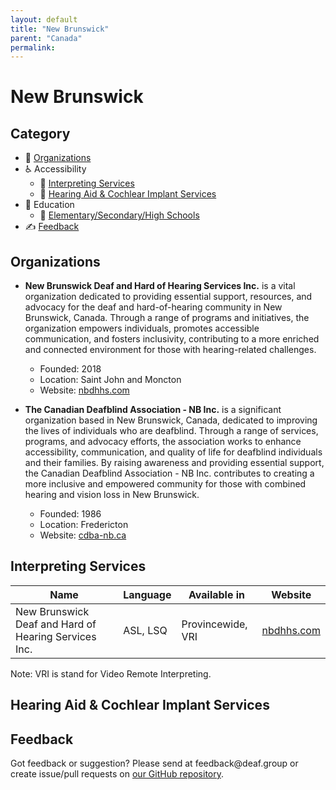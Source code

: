 ```yaml
---
layout: default
title: "New Brunswick"
parent: "Canada"
permalink:
---
```

# New Brunswick
## Category
- 🏢 [Organizations](#organizations)
- ♿ Accessibility
  - 💬 [Interpreting Services](#interpreting-services)
  - 🦻 [Hearing Aid & Cochlear Implant Services](#hearing-aid-&-cochlear-impant-services)
- 📖 Education
    - 🏫 [Elementary/Secondary/High Schools](#elementarysecondaryhigh-schools)
- ✍️ [Feedback](#feedback)

## Organizations

- **New Brunswick Deaf and Hard of Hearing Services Inc.** is a vital organization dedicated to providing essential support, resources, and advocacy for the deaf and hard-of-hearing community in New Brunswick, Canada. Through a range of programs and initiatives, the organization empowers individuals, promotes accessible communication, and fosters inclusivity, contributing to a more enriched and connected environment for those with hearing-related challenges.   
  - Founded: 2018
  - Location: Saint John and Moncton
  - Website: [nbdhhs.com](http://nbdhhs.com/)

- **The Canadian Deafblind Association - NB Inc.** is a significant organization based in New Brunswick, Canada, dedicated to improving the lives of individuals who are deafblind. Through a range of services, programs, and advocacy efforts, the association works to enhance accessibility, communication, and quality of life for deafblind individuals and their families. By raising awareness and providing essential support, the Canadian Deafblind Association - NB Inc. contributes to creating a more inclusive and empowered community for those with combined hearing and vision loss in New Brunswick.
   - Founded: 1986
   - Location: Fredericton
   - Website: [cdba-nb.ca](https://www.cdba-nb.ca/about_us)

## Interpreting Services

| Name | Language | Available in | Website |
|------|----------|--------------|---------|
| New Brunswick Deaf and Hard of Hearing Services Inc. | ASL, LSQ | Provincewide, VRI | [nbdhhs.com](http://nbdhhs.com/InterpServices.php) |

Note: VRI is stand for Video Remote Interpreting.

## Hearing Aid & Cochlear Implant Services


## Feedback
Got feedback or suggestion? Please send at <!-- fsdvwqs -->feed<!-- asdzxcwqe -->back<!-- zndoasdifg -->@<!-- dsafasdf  -->deaf.<!-- bncjdhsatuy -->group or create issue/pull requests on [our GitHub repository](https://github.com/BatteryDie/resources.deaf.group).